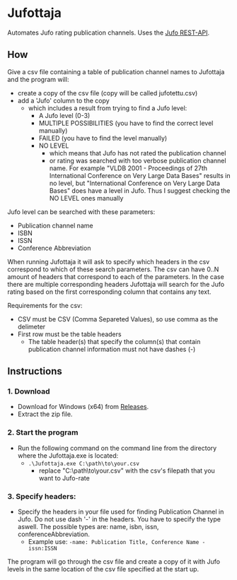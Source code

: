 # Jufottaja
Automates Jufo rating publication channels.
Uses the [Jufo REST-API](https://wiki.eduuni.fi/display/cscvirtajtp/Julkaisukanavatietokannan+REST-rajapinta).

## How
Give a csv file containing a table of publication channel names to Jufottaja and the program will:
- create a copy of the csv file (copy will be called jufotettu.csv)
- add a 'Jufo' column to the copy
  - which includes a result from trying to find a Jufo level:
    - A Jufo level (0-3)
    - MULTIPLE POSSIBILITIES (you have to find the correct level manually)
    - FAILED (you have to find the level manually)
    - NO LEVEL
      - which means that Jufo has not rated the publication channel
      - or rating was searched with too verbose publication channel name. For example "VLDB 2001 - Proceedings of 27th International Conference on Very Large Data Bases" results in no level, but "International Conference on Very Large Data Bases" does have a level in Jufo. Thus I suggest checking the NO LEVEL ones manually  
 
Jufo level can be searched with these parameters:
- Publication channel name
- ISBN
- ISSN
- Conference Abbreviation

When running Jufottaja it will ask to specify which headers in the csv correspond to which of these search parameters. The csv can have 0..N amount of headers that correspond to each of the parameters. In the case there are multiple corresponding headers Jufottaja will search for the Jufo rating based on the first corresponding column that contains any text.

Requirements for the csv:
- CSV must be CSV (Comma Separeted Values), so use comma as the delimeter
- First row must be the table headers
  - The table header(s) that specify the column(s) that contain publication channel information must not have dashes (-)

## Instructions
### 1. Download
- Download for Windows (x64) from [Releases](https://github.com/villejuhani/jufottaja/releases).
- Extract the zip file.

### 2. Start the program
- Run the following command on the command line from the directory where the Jufottaja.exe is located:
  - `.\Jufottaja.exe C:\path\to\your.csv`
    - replace "C:\path\to\your.csv" with the csv's filepath that you want to Jufo-rate
   
### 3. Specify headers:
- Specify the headers in your file used for finding Publication Channel in Jufo. Do not use dash '-' in the headers. You have to specify the type aswell. The possible types are: name, isbn, issn, conferenceAbbreviation.
  - Example use: `-name: Publication Title, Conference Name -issn:ISSN`
 
The program will go through the csv file and create a copy of it with Jufo levels in the same location of the csv file specified at the start up.
